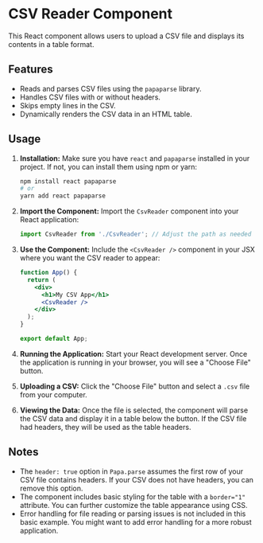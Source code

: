 # CSV Reader  Component

This React component allows users to upload a CSV file and displays its contents in a table format.

## Features

- Reads and parses CSV files using the `papaparse` library.
- Handles CSV files with or without headers.
- Skips empty lines in the CSV.
- Dynamically renders the CSV data in an HTML table.

## Usage

1.  **Installation:**
    Make sure you have `react` and `papaparse` installed in your project. If not, you can install them using npm or yarn:

    ```bash
    npm install react papaparse
    # or
    yarn add react papaparse
    ```

2.  **Import the Component:**
    Import the `CsvReader` component into your React application:

    ```javascript
    import CsvReader from './CsvReader'; // Adjust the path as needed
    ```

3.  **Use the Component:**
    Include the `<CsvReader />` component in your JSX where you want the CSV reader to appear:

    ```jsx
    function App() {
      return (
        <div>
          <h1>My CSV App</h1>
          <CsvReader />
        </div>
      );
    }

    export default App;
    ```

4.  **Running the Application:**
    Start your React development server. Once the application is running in your browser, you will see a "Choose File" button.

5.  **Uploading a CSV:**
    Click the "Choose File" button and select a `.csv` file from your computer.

6.  **Viewing the Data:**
    Once the file is selected, the component will parse the CSV data and display it in a table below the button. If the CSV file had headers, they will be used as the table headers.

## Notes

- The `header: true` option in `Papa.parse` assumes the first row of your CSV file contains headers. If your CSV does not have headers, you can remove this option.
- The component includes basic styling for the table with a `border="1"` attribute. You can further customize the table appearance using CSS.
- Error handling for file reading or parsing issues is not included in this basic example. You might want to add error handling for a more robust application.
